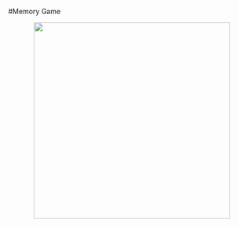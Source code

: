 #Memory Game
<div align="center">
<img src="https://github.com/maresThere/memoryGame/blob/master/src/images/Kapture%202017-05-10%20at%2017.48.38.gif" height="400" width="400"/>
</div>
